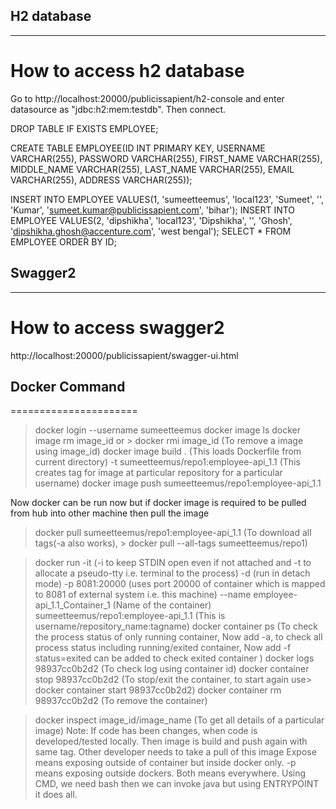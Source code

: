 ## H2 database
---------------------------------

How to access h2 database
===========================
Go to http://localhost:20000/publicissapient/h2-console and enter datasource as "jdbc:h2:mem:testdb". Then connect.

DROP TABLE IF EXISTS EMPLOYEE;

CREATE TABLE EMPLOYEE(ID INT PRIMARY KEY, USERNAME VARCHAR(255), PASSWORD VARCHAR(255), FIRST_NAME VARCHAR(255), MIDDLE_NAME VARCHAR(255), LAST_NAME VARCHAR(255), EMAIL VARCHAR(255), ADDRESS VARCHAR(255));

INSERT INTO EMPLOYEE VALUES(1, 'sumeetteemus', 'local123', 'Sumeet', '', 'Kumar', 'sumeet.kumar@publicissapient.com', 'bihar');
INSERT INTO EMPLOYEE VALUES(2, 'dipshikha', 'local123', 'Dipshikha', '', 'Ghosh', 'dipshikha.ghosh@accenture.com', 'west bengal');
SELECT * FROM EMPLOYEE ORDER BY ID;

## Swagger2
----------------------------------
How to access swagger2
======================
http://localhost:20000/publicissapient/swagger-ui.html

## Docker Command
======================

> docker login --username sumeetteemus
> docker image ls
> docker image rm image_id or > docker rmi image_id 							(To remove a image using image_id)
> docker image build
	. 											(This loads Dockerfile from current directory)
	-t sumeetteemus/repo1:employee-api_1.1		(This creates tag for image at particular repository for a particular username)
> docker image push sumeetteemus/repo1:employee-api_1.1

Now docker can be run now but if docker image is required to be pulled from hub into other machine then pull the image
> docker pull sumeetteemus/repo1:employee-api_1.1 (To download all tags(-a also works), > docker pull --all-tags sumeetteemus/repo1)

> docker run
	-it									(-i to keep STDIN open even if not attached and -t to allocate a pseudo-tty i.e. terminal to the process)
	-d              					(run in detach mode)
	-p 8081:20000 						(uses port 20000 of container which is mapped to 8081 of external system i.e. this machine)
	--name employee-api_1.1_Container_1 (Name of the container)
	sumeetteemus/repo1:employee-api_1.1 (This is username/repository_name:tagname)
> docker container ps 					(To check the process status of only running container, Now add -a, to check all process status including running/exited container, Now add -f status=exited can be added to check exited container )
> docker logs 98937cc0b2d2				(To check log using container id)
> docker container stop 98937cc0b2d2				(To stop/exit the container, to start again use> docker container start 98937cc0b2d2)
> docker container rm 98937cc0b2d2				(To remove the container)

> docker inspect image_id/image_name	(To get all details of a particular image)
Note: If code has been changes, when code is developed/tested locally. Then image is build and push again with same tag. Other developer needs to take a pull of this image
Expose means exposing outside of container but inside docker only.
-p means exposing outside dockers. Both means everywhere.
Using CMD, we need bash then we can invoke java but using ENTRYPOINT it does all.